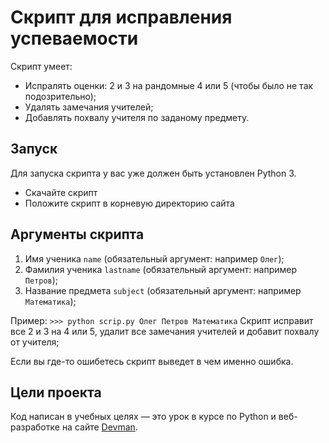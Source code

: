 # Скрипт для исправления успеваемости

Скрипт умеет:
* Испралять оценки: 2 и 3 на рандомные 4 или 5 (чтобы было не так подозрительно);
* Удалять замечания учителей;
* Добавлять похвалу учителя по заданому предмету.

## Запуск

Для запуска скрипта у вас уже должен быть установлен Python 3.

- Скачайте скрипт
- Положите скрипт в корневую директорию сайта 

## Аргументы скрипта

1. Имя ученика ```name``` (обязательный аргумент: например ```Олег```);
2. Фамилия ученика ```lastname``` (обязательный аргумент: например ```Петров```);     
3. Название предмета ```subject``` (обязательный аргумент: например ```Математика```);   


Пример: ```>>> python scrip.py Олег Петров Математика``` Скрипт исправит все 2 и 3 на 4 или 5,
удалит все замечания учителей и добавит похвалу от учителя;

Если вы где-то ошибетесь скрипт выведет в чем именно ошибка.

## Цели проекта

Код написан в учебных целях — это урок в курсе по Python и веб-разработке на сайте [Devman](https://dvmn.org).
